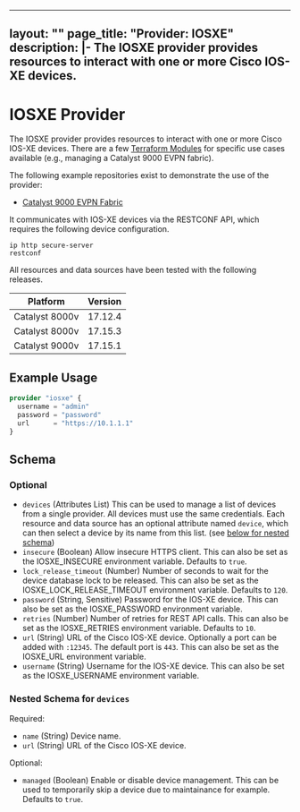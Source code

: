 
---
layout: ""
page_title: "Provider: IOSXE"
description: |-
  The IOSXE provider provides resources to interact with one or more Cisco IOS-XE devices.
---

# IOSXE Provider

The IOSXE provider provides resources to interact with one or more Cisco IOS-XE devices. There are a few [Terraform Modules](https://registry.terraform.io/browse/modules?provider=iosxe) for specific use cases available (e.g., managing a Catalyst 9000 EVPN fabric).

The following example repositories exist to demonstrate the use of the provider:

- [Catalyst 9000 EVPN Fabric](https://github.com/netascode/terraform-iosxe-evpn-example)

It communicates with IOS-XE devices via the RESTCONF API, which requires the following device configuration.

```
ip http secure-server
restconf
```

All resources and data sources have been tested with the following releases.

| Platform       | Version |
| -------------- | ------- |
| Catalyst 8000v | 17.12.4 |
| Catalyst 8000v | 17.15.3 |
| Catalyst 9000v | 17.15.1 |

## Example Usage

```terraform
provider "iosxe" {
  username = "admin"
  password = "password"
  url      = "https://10.1.1.1"
}
```

<!-- schema generated by tfplugindocs -->
## Schema

### Optional

- `devices` (Attributes List) This can be used to manage a list of devices from a single provider. All devices must use the same credentials. Each resource and data source has an optional attribute named `device`, which can then select a device by its name from this list. (see [below for nested schema](#nestedatt--devices))
- `insecure` (Boolean) Allow insecure HTTPS client. This can also be set as the IOSXE_INSECURE environment variable. Defaults to `true`.
- `lock_release_timeout` (Number) Number of seconds to wait for the device database lock to be released. This can also be set as the IOSXE_LOCK_RELEASE_TIMEOUT environment variable. Defaults to `120`.
- `password` (String, Sensitive) Password for the IOS-XE device. This can also be set as the IOSXE_PASSWORD environment variable.
- `retries` (Number) Number of retries for REST API calls. This can also be set as the IOSXE_RETRIES environment variable. Defaults to `10`.
- `url` (String) URL of the Cisco IOS-XE device. Optionally a port can be added with `:12345`. The default port is `443`. This can also be set as the IOSXE_URL environment variable.
- `username` (String) Username for the IOS-XE device. This can also be set as the IOSXE_USERNAME environment variable.

<a id="nestedatt--devices"></a>
### Nested Schema for `devices`

Required:

- `name` (String) Device name.
- `url` (String) URL of the Cisco IOS-XE device.

Optional:

- `managed` (Boolean) Enable or disable device management. This can be used to temporarily skip a device due to maintainance for example. Defaults to `true`.
